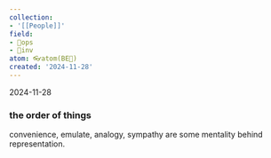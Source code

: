 ```yaml
---
collection:
- '[[People]]'
field:
- 🐙ops
- 🐢inv
atom: 👓atom(BE🔄)
created: '2024-11-28'
---
```


2024-11-28
### the order of things
convenience, emulate, analogy, sympathy are some mentality behind representation.